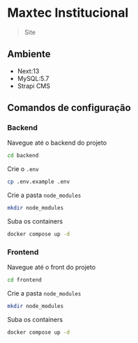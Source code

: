 # Maxtec Institucional
> Site

## Ambiente
- Next:13
- MySQL:5.7
- Strapi CMS

## Comandos de configuração
### Backend
Navegue até o backend do projeto
```bash
cd backend
```

Crie o <code>.env</code>
```bash
cp .env.example .env
```

Crie a pasta <code>node_modules</code>
```bash
mkdir node_modules
```

Suba os containers
```bash
docker compose up -d
```

### Frontend
Navegue até o front do projeto
```bash
cd frontend
```

Crie a pasta <code>node_modules</code>
```bash
mkdir node_modules
```

Suba os containers
```bash
docker compose up -d
```